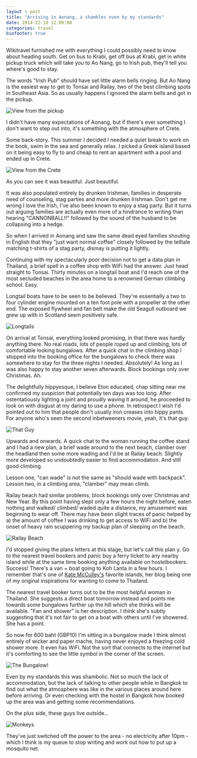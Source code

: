 ```yaml
---
layout : post
title: "Arriving in Aonang, a shambles even by my standards"
date: 2014-22-10 12:00:00
categories: travel
biofooter: true
---
```


Wikitravel furnished me with everything I could possibly need to know about heading south. Get on bus to Krabi, get off bus at Krabi, get in white pickup truck which will take you to Ao Nang, go to Irish pub, they'll tell you where's good to stay.

The words "Irish Pub" should have set little alarm bells ringing. But Ao Nang is the easiest way to get to Tonsai and Railay, two of the best climbing spots in Southeast Asia. So as usually happens I ignored the alarm bells and got in the pickup.

![View from the pickup](/assets/images/travel/shambles-even-by-my-standards/pickups.jpg)

I didn't have many expectations of Aonang, but if there's ever something I don't want to step out into, it's something with the atmosphere of Crete.

Some back-story. This summer I decided I needed a quiet break to work on the book, swim in the sea and generally relax. I picked a Greek island based on it being easy to fly to and cheap to rent an apartment with a pool and ended up in Crete.

![View from the Crete](/assets/images/travel/shambles-even-by-my-standards/crete.jpg)

As you can see it was beautiful. Just beautiful.

It was also populated entirely by drunken Irishman, families in desperate need of counseling, stag parties and more drunken Irishman. Don't get me wrong I love the Irish, I've also been known to enjoy a stag party. But it turns out arguing families are actually even more of a hindrance to writing than hearing "CANNONBALL!!" followed by the sound of the husband to be collapsing into a hedge.

So when I arrived in Aonang and saw the same dead eyed families shouting in English that they "just want normal coffee" closely followed by the telltale matching t-shirts of a stag party, dismay is putting it lightly.

Continuing with my spectacularly poor decision not to get a data plan in Thailand, a brief spell in a coffee shop with WiFi had the answer. Just head straight to Tonsai. Thirty minutes on a longtail boat and I'd reach one of the most secluded beaches in the area home to a renowned German climbing school. Easy.

Longtail boats have to be seen to be believed. They're essentially a two to four cylinder engine mounted on a ten foot pole with a propeller at the other end. The exposed flywheel and fan belt make the old Seagull outboard we grew up with in Scotland seem positively safe.

![Longtails](/assets/images/travel/shambles-even-by-my-standards/longtail.jpg)

On arrival at Tonsai, everything looked promising, in that there was hardly anything there. No real roads, lots of people roped up and climbing, lots of comfortable looking bungalows. After a quick chat in the climbing shop I stopped into the booking office for the bungalows to check there was somewhere to stay for the three nights I needed. Absolutely! As long as I was also happy to stay another seven afterwards. Block bookings only over Christmas. Ah.

The delightfully hippyesque, I believe Eton educated, chap sitting near me confirmed my suspicion that potentially ten days was too long. After ostentatiously lighting a joint and proudly waving it around, he proceeded to look on with disgust at my daring to use a phone. In retrospect I wish I'd pointed out to him that people don't usually iron creases into hippy pants. For anyone who's seen the second inbetweeners movie, yeah, it's that guy.

![That Guy](/assets/images/travel/shambles-even-by-my-standards/inbetweeners-guy.jpg)

Upwards and onwards. A quick chat to the woman running the coffee stand and I had a new plan, a brief wade around to the next beach, clamber over the headland then some more wading and I'd be at Railay beach. Slightly more developed so undoubtedly easier to find accommodation. And still good climbing.

Lesson one, "can wade" is not the same as "should wade with backpack". Lesson two, in a climbing area, "clamber" may mean climb.

Railay beach had similar problems, block bookings only over Christmas and New Year. By this point having slept only a few hours the night before, eaten nothing and walked/ climbed/ waded quite a distance, my amusement was beginning to wear off. There may have been slight traces of panic helped by a) the amount of coffee I was drinking to get access to WiFi and b) the onset of heavy rain scuppering my backup plan of sleeping on the beach. 

![Railay Beach](/assets/images/travel/shambles-even-by-my-standards/railay-beach.jpg)

I'd stopped giving the plans letters at this stage, but let's call this plan y. Go to the nearest travel bookers and panic buy a ferry ticket to any nearby island while at the same time booking anything available on hostelbookers. Success! There's a van + boat going to Koh Lanta in a few hours. I remember that's one of [Kate McCulley's](http://www.adventurouskate.com/) favorite islands, her blog being one of my original inspirations for wanting to come to Thailand.

The nearest travel booker turns out to be the most helpful woman in Thailand. She suggests a direct boat tomorrow instead and points me towards some bungalows further up the hill which she thinks will be available. "Fan and shower" is her description. I think she's subtly suggesting that it's not fair to get on a boat with others until I've showered. She has a point.

So now for 600 baht (GBP10) I'm sitting in a bungalow made I think almost entirely of wicker and paper mache, having never enjoyed a freezing cold shower more. It even has WiFi. Not the sort that connects to the internet but it's comforting to see the little symbol in the corner of the screen. 

![The Bungalow!](/assets/images/travel/shambles-even-by-my-standards/bungalow.jpg)

Even by my standards this was shambolic. Not so much the lack of accommodation, but the lack of talking to other people while in Bangkok to find out what the atmosphere was like in the various places around here before arriving. Or even checking with the hostel in Bangkok how booked up the area was and getting some recommendations.

On the plus side, these guys live outside...

![Monkeys](/assets/images/travel/shambles-even-by-my-standards/monkeys.jpg)

They've just switched off the power to the area - no electricity after 10pm - which I think is my queue to stop writing and work out how to put up a mosquito net.